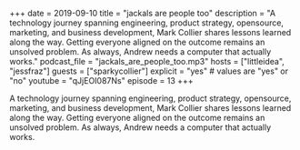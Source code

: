 +++
date = 2019-09-10
title = "jackals are people too"
description = "A technology journey spanning engineering, product strategy, opensource, marketing, and business development, Mark Collier shares lessons learned along the way. Getting everyone aligned on the outcome remains an unsolved problem. As always, Andrew needs a computer that actually works."
podcast_file = "jackals_are_people_too.mp3"
hosts = ["littleidea", "jessfraz"]
guests = ["sparkycollier"]
explicit = "yes" # values are "yes" or "no"
youtube = "qJjEOI087Ns"
episode = 13
+++

A technology journey spanning engineering, product strategy, opensource, marketing, and business development, Mark Collier shares lessons learned along the way. Getting everyone aligned on the outcome remains an unsolved problem. As always, Andrew needs a computer that actually works.

